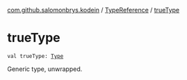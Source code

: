 [com.github.salomonbrys.kodein](../index.md) / [TypeReference](index.md) / [trueType](.)

# trueType

`val trueType: `[`Type`](http://docs.oracle.com/javase/6/docs/api/java/lang/reflect/Type.html)

Generic type, unwrapped.

